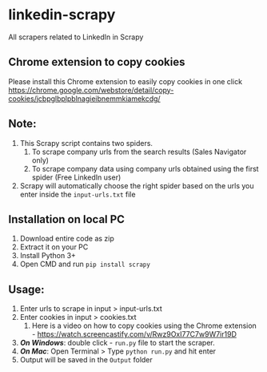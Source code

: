 # linkedin-scrapy
All scrapers related to LinkedIn in Scrapy

## Chrome extension to copy cookies
Please install this Chrome extension to easily copy cookies in one click
https://chrome.google.com/webstore/detail/copy-cookies/jcbpglbplpblnagieibnemmkiamekcdg/

## Note:
1. This Scrapy script contains two spiders.
    1. To scrape company urls from the search results (Sales Navigator only)
    2. To scrape company data using company urls obtained using the first spider (Free LinkedIn user)
2. Scrapy will automatically choose the right spider based on the urls you enter inside the `input-urls.txt` file

## Installation on local PC
1. Download entire code as zip
2. Extract it on your PC
3. Install Python 3+
4. Open CMD and run `pip install scrapy`

## Usage:
1. Enter urls to scrape in input > input-urls.txt
2. Enter cookies in input > cookies.txt
    1. Here is a video on how to copy cookies using the Chrome extension - https://watch.screencastify.com/v/Rwz9OxI77C7w9W7ir19D
3. ***On Windows***: double click - `run.py` file to start the scraper.
4. ***On Mac***: Open Terminal > Type `python run.py` and hit enter
5. Output will be saved in the `Output` folder



   

